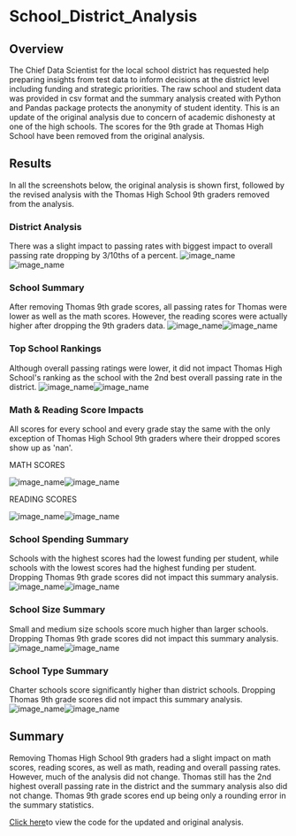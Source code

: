 # School_District_Analysis

## Overview
The Chief Data Scientist for the local school district has requested help preparing insights from test data to inform decisions at the district level including funding and strategic priorities.  The raw school and student data was provided in csv format and the summary analysis created with Python and Pandas package protects the anonymity of student identity.  This is an update of the original analysis due to concern of academic dishonesty at one of the high schools.  The scores for the 9th grade at Thomas High School have been removed from the original analysis.

## Results
In all the screenshots below, the original analysis is shown first, followed by the revised analysis with the Thomas High School 9th graders removed from the analysis.

### District Analysis
There was a slight impact to passing rates with biggest impact to overall passing rate dropping by 3/10ths of a percent.
![image_name](https://github.com/Christopheremorgan/School_District_Analysis/blob/main/Resources/DistrictSummaryOriginal.png)
![image_name](https://github.com/Christopheremorgan/School_District_Analysis/blob/main/Resources/DistrictSummaryThomasRevised.png)

### School Summary
After removing Thomas 9th grade scores, all passing rates for Thomas were lower as well as the math scores.  However, the reading scores were actually higher after dropping the 9th graders data.
![image_name](https://github.com/Christopheremorgan/School_District_Analysis/blob/main/Resources/HighSchoolSummaryOriginal.png)![image_name](https://github.com/Christopheremorgan/School_District_Analysis/blob/main/Resources/HighSchoolSummaryThomasRevised.png)

### Top School Rankings 
Although overall passing ratings were lower, it did not impact Thomas High School's ranking as the school with the 2nd best overall passing rate in the district.
![image_name](https://github.com/Christopheremorgan/School_District_Analysis/blob/main/Resources/TopSchoolsOriginal.png)![image_name](https://github.com/Christopheremorgan/School_District_Analysis/blob/main/Resources/TopSchoolsThomasEdits.png)

### Math & Reading Score Impacts
All scores for every school and every grade stay the same with the only exception of Thomas High School 9th graders where their dropped scores show up as 'nan'.

MATH SCORES

![image_name](https://github.com/Christopheremorgan/School_District_Analysis/blob/main/Resources/MathScoresByGradeOriginal.png)![image_name](https://github.com/Christopheremorgan/School_District_Analysis/blob/main/Resources/MathScoresByGradeThomasEdit.png)

READING SCORES

![image_name](https://github.com/Christopheremorgan/School_District_Analysis/blob/main/Resources/ReadingScoresByGradeOriginal.png)![image_name](https://github.com/Christopheremorgan/School_District_Analysis/blob/main/Resources/ReadingScoresByGradeThomasEdit.png)

### School Spending Summary
Schools with the highest scores had the lowest funding per student, while schools with the lowest scores had the highest funding per student.  Dropping Thomas 9th grade scores did not impact this summary analysis.
![image_name](https://github.com/Christopheremorgan/School_District_Analysis/blob/main/Resources/SpendSummaryOriginal.png)![image_name](https://github.com/Christopheremorgan/School_District_Analysis/blob/main/Resources/SpendSummaryThomasEdit.png)

### School Size Summary
Small and medium size schools score much higher than larger schools.  Dropping Thomas 9th grade scores did not impact this summary analysis.
![image_name](https://github.com/Christopheremorgan/School_District_Analysis/blob/main/Resources/SchoolSizeSummaryOriginal.png)![image_name](https://github.com/Christopheremorgan/School_District_Analysis/blob/main/Resources/SchoolSizeSummaryThomasEdit.png)

### School Type Summary
Charter schools score significantly higher than district schools.   Dropping Thomas 9th grade scores did not impact this summary analysis.
![image_name](https://github.com/Christopheremorgan/School_District_Analysis/blob/main/Resources/SchoolTypeSummaryOriginal.png)![image_name](https://github.com/Christopheremorgan/School_District_Analysis/blob/main/Resources/SchoolTypeSummaryThomasEdit.png)

## Summary
Removing Thomas High School 9th graders had a slight impact on math scores, reading scores, as well as math, reading and overall passing rates.  However, much of the analysis did not change.  Thomas still has the 2nd highest overall passing rate in the district and the summary analysis also did not change.  Thomas 9th grade scores end up being only a rounding error in the summary statistics. 

[Click here](https://github.com/Christopheremorgan/School_District_Analysis/blob/main/PyCitySchools_Challenge.ipynb)to view the code for the updated and original analysis.
